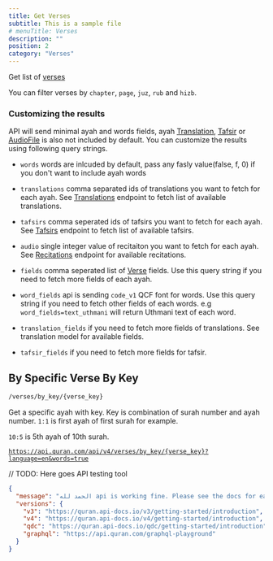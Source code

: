 ```yaml
---
title: Get Verses
subtitle: This is a sample file
# menuTitle: Verses
description: ""
position: 2
category: "Verses"
---
```


Get list of [verses]()

You can filter verses by <code>chapter</code>, <code>page</code>, <code>juz</code>, <code>rub</code> and <code>hizb</code>.

### Customizing the results

API will send minimal ayah and words fields, ayah [Translation](), [Tafsir]() or [AudioFile]() is also not included by default. You can customize the results using following query strings.

<ul>
    <li>
        <p><code>words</code> words are inlcuded by default, pass any fasly value(false, f, 0) if you don't want to include ayah words</p>
    </li>
    <li>
        <p><code>translations</code> comma separated ids of translations you want to fetch for each ayah. See <a href="/v4/resources/translations" class="undefined">Translations</a> endpoint to fetch list of available translations.</p>
    </li>
    <li>
        <p><code>tafsirs</code> comma seperated ids of tafsirs you want to fetch for each ayah. See <a href="/v4/resources/tafsirs" class="undefined">Tafsirs</a> endpoint to fetch list of available tafsirs.</p>
    </li>
    <li>
        <p><code>audio</code> single integer value of recitaiton you want to fetch for each ayah. See <a href="/v4/resources/recitations" class="undefined">Recitations</a> endpoint for available recitations.</p>
    </li>
    <li>
        <p><code>fields</code> comma seperated list of  <a href="/v4/models/verse" class="undefined">Verse</a> fields. Use this query string if you need to fetch more fields of each ayah.</p>
    </li>
    <li>
        <p><code>word_fields</code> api is sending <code>code_v1</code> QCF font for words. Use this query string if you need to fetch other fields of each words. e.g <code>word_fields=text_uthmani</code> will return Uthmani text of each word.</p>
    </li>
    <li>
        <p><code>translation_fields</code> if you need to fetch more fields of translations. See translation model for available fields.</p>
    </li>
    <li>
    <p><code>tafsir_fields</code> if you need to fetch more fields for tafsir.</p>
    </li>
</ul>

## By Specific Verse By Key

```bash
/verses/by_key/{verse_key}
```

Get a specific ayah with key. Key is combination of surah number and ayah number. <code>1:1</code> is first ayah of first surah for example.

<code>10:5</code> is 5th ayah of 10th surah.

<code>https://api.quran.com/api/v4/verses/by_key/{verse_key}?language=en&words=true</code>

<!-- ```bash
https://api.quran.com/api/v4/verses/by_key/{verse_key}?language=en&words=true
``` -->

<api-call></api-call>

// TODO:
Here goes API testing tool

```json
{
  "message": "الحمد لله api is working fine. Please see the docs for each version for more help.",
  "versions": {
    "v3": "https://quran.api-docs.io/v3/getting-started/introduction",
    "v4": "https://quran.api-docs.io/v4/getting-started/introduction",
    "qdc": "https://quran.api-docs.io/qdc/getting-started/introduction",
    "graphql": "https://api.quran.com/graphql-playground"
  }
}
```
